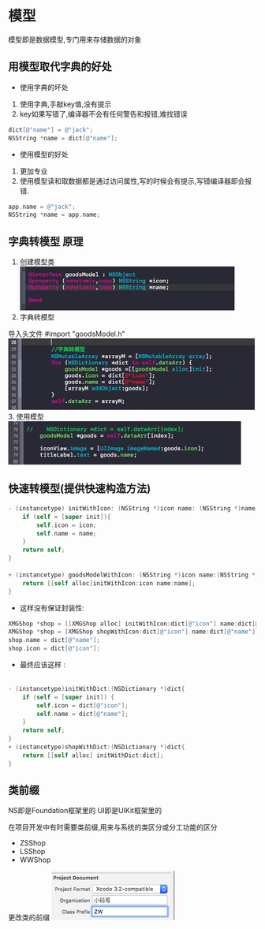 # 模型
模型即是数据模型,专门用来存储数据的对象

## 用模型取代字典的好处

* 使用字典的坏处

 1. 使用字典,手敲key值,没有提示
 2. key如果写错了,编译器不会有任何警告和报错,难找错误
 ```objectivec
dict[@"name"] = @"jack";
NSString *name = dict[@"name"];
```

* 使用模型的好处

 1. 更加专业
 2. 使用模型读和取数据都是通过访问属性,写的时候会有提示,写错编译器即会报错.
 ```objectivec
 app.name = @"jack";
 NSString *name = app.name;
 ```
 
## 字典转模型 原理
1. 创建模型类
![](/1229/images/WX20170722-145243.png)
2. 字典转模型

导入头文件 #import "goodsModel.h"
![](/1229/images/WX20170722-145307.png)
3. 使用模型
![](/1229/images/WX20170722-145320.png)

## 快速转模型(提供快速构造方法)
```objectivec
- (instancetype) initWithIcon: (NSString *)icon name: (NSString *)name {
    if (self = [super init]){
        self.icon = icon;
        self.name = name;
    }
    return self;
}

+ (instancetype) goodsModelWithIcon: (NSString *)icon name:(NSString *)name{
    return [[self alloc]initWithIcon:icon name:name];
}
```
* 这样没有保证封装性:

```objectivec
XMGShop *shop = [[XMGShop alloc] initWithIcon:dict[@"icon"] name:dict[@"name"]];
XMGShop *shop = [XMGShop shopWithIcon:dict[@"icon"] name:dict[@"name"]];
shop.name = dict[@"name"];
shop.icon = dict[@"icon"];
```

* 最终应该这样 :

``` objectivec

- (instancetype)initWithDict:(NSDictionary *)dict{
    if (self = [super init]) {
        self.icon = dict[@"icon"];
        self.name = dict[@"name"];
    }
    return self;
}
+ (instancetype)shopWithDict:(NSDictionary *)dict{
    return [[self alloc] initWithDict:dict];
}

```


## 类前缀
NS即是Foundation框架里的
UI即是UIKit框架里的

在项目开发中有时需要类前缀,用来与系统的类区分或分工功能的区分
* ZSShop
* LSShop
* WWShop

更改类的前缀
![](/1229/images/WX20170722-150340.png)





